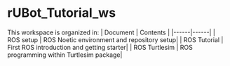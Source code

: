 # rUBot_Tutorial_ws
This workspace is organized in:
| Document | Contents   |
|------|------|
|   ROS setup  | ROS Noetic environment and repository setup|
|   ROS Tutorial  | First ROS introduction and getting starter|
|   ROS Turtlesim  | ROS programming within Turtlesim package|